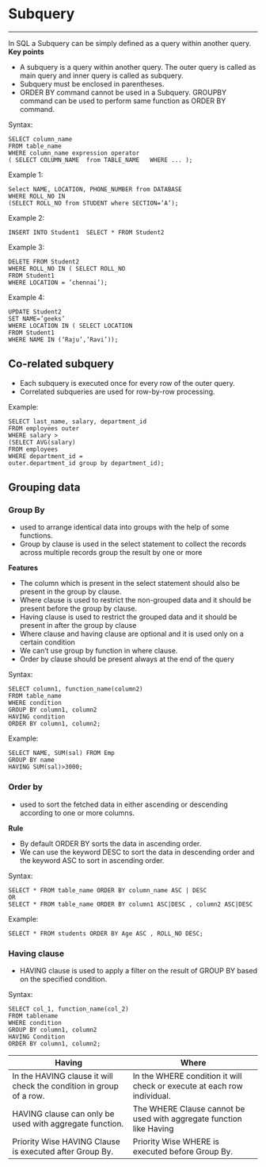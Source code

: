 # Subquery

---
In SQL a Subquery can be simply defined as a query within another query.
**Key points**
* A subquery is a query within another query. The outer query is called as main query and inner query is called as subquery.
* Subquery must be enclosed in parentheses.
* ORDER BY command cannot be used in a Subquery. GROUPBY command can be used to perform same function as ORDER BY command.

Syntax: 
```roomsql
SELECT column_name
FROM table_name
WHERE column_name expression operator
( SELECT COLUMN_NAME  from TABLE_NAME   WHERE ... );
```
Example 1: 
```roomsql
Select NAME, LOCATION, PHONE_NUMBER from DATABASE
WHERE ROLL_NO IN
(SELECT ROLL_NO from STUDENT where SECTION=’A’);
```
Example 2: 
```roomsql
INSERT INTO Student1  SELECT * FROM Student2
```
Example 3: 
```roomsql
DELETE FROM Student2
WHERE ROLL_NO IN ( SELECT ROLL_NO
FROM Student1
WHERE LOCATION = ’chennai’);
```
Example 4: 
```roomsql
UPDATE Student2
SET NAME=’geeks’
WHERE LOCATION IN ( SELECT LOCATION
FROM Student1
WHERE NAME IN (‘Raju’,’Ravi’));
```
## Co-related subquery
* Each subquery is executed once for every row of the outer query.
* Correlated subqueries are used for row-by-row processing.

Example: 
```roomsql
SELECT last_name, salary, department_id
FROM employees outer
WHERE salary >
(SELECT AVG(salary)
FROM employees
WHERE department_id =
outer.department_id group by department_id);
```
## Grouping data
### Group By
* used to arrange identical data into groups with the help of some functions.
* Group by clause is used in the select statement to collect the records across multiple records group the result by one or more

**Features**
* The column which is present in the select statement should also be present in the group by clause.
* Where clause is used to restrict the non-grouped data and it should be present before the group by clause.
* Having clause is used to restrict the grouped data and it should be present in after the group by clause
* Where clause and having clause are optional and it is used only on a certain condition
* We can’t use group by function in where clause.
* Order by clause should be present always at the end of the query

Syntax:
```roomsql
SELECT column1, function_name(column2)
FROM table_name
WHERE condition
GROUP BY column1, column2
HAVING condition
ORDER BY column1, column2;
```
Example:
```roomsql
SELECT NAME, SUM(sal) FROM Emp
GROUP BY name
HAVING SUM(sal)>3000;
```
### Order by
* used to sort the fetched data in either ascending or descending according to one or more columns.

**Rule**
* By default ORDER BY sorts the data in ascending order.
* We can use the keyword DESC to sort the data in descending order and the keyword ASC to sort in ascending order.

Syntax:
```roomsql
SELECT * FROM table_name ORDER BY column_name ASC | DESC
OR
SELECT * FROM table_name ORDER BY column1 ASC|DESC , column2 ASC|DESC
```
Example:
```roomsql
SELECT * FROM students ORDER BY Age ASC , ROLL_NO DESC;
```
### Having clause
* HAVING clause is used to apply a filter on the result of GROUP BY based on the specified condition.

Syntax:
```roomsql
SELECT col_1, function_name(col_2)
FROM tablename
WHERE condition
GROUP BY column1, column2
HAVING Condition
ORDER BY column1, column2;
```
| Having                                                              | 	Where                                                                   |
|---------------------------------------------------------------------|--------------------------------------------------------------------------|
| In the HAVING clause it will check the condition in group of a row. | 	In the WHERE condition it will check or execute at each row individual. |
| HAVING clause can only be used with aggregate function.             | 	The WHERE Clause cannot be used with aggregate function like Having     |
| Priority Wise HAVING Clause is executed after Group By.             | 	Priority Wise WHERE is executed before Group By.                        |